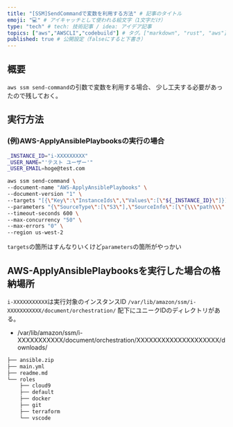 ```yaml
---
title: "[SSM]SendCommandで変数を利用する方法" # 記事のタイトル
emoji: "💻" # アイキャッチとして使われる絵文字（1文字だけ）
type: "tech" # tech: 技術記事 / idea: アイデア記事
topics: ["aws","AWSCLI","codebuild"] # タグ。["markdown", "rust", "aws"]のように指定する
published: true # 公開設定（falseにすると下書き）
---
```


## 概要
`aws ssm send-command`の引数で変数を利用する場合、
少し工夫する必要があったので残しておく。


## 実行方法

### (例)AWS-ApplyAnsiblePlaybooksの実行の場合

```bash
_INSTANCE_ID="i-XXXXXXXXX"
_USER_NAME="'テスト ユーザー'"
_USER_EMAIL=hoge@test.com
```

```bash
aws ssm send-command \
--document-name "AWS-ApplyAnsiblePlaybooks" \
--document-version "1" \
--targets "[{\"Key\":\"InstanceIds\",\"Values\":[\"${_INSTANCE_ID}\"]}]" \
--parameters "{\"SourceType\":[\"S3\"],\"SourceInfo\":[\"{\\\"path\\\":\\\"https://XXXXXXXXXXXXXXX.s3.us-west-2.amazonaws.com/ec2_cloud9/ansible.zip\\\"}\"],\"InstallDependencies\":[\"True\"],\"PlaybookFile\":[\"main.yml\"],\"ExtraVariables\":[\"SSM=True user_name=${_USER_NAME} user_email=${_USER_EMAIL}\"],\"Check\":[\"False\"],\"Verbose\":[\"-vvvv\"],\"TimeoutSeconds\":[\"3600\"]}" \
--timeout-seconds 600 \
--max-concurrency "50" \
--max-errors "0" \
--region us-west-2
```

`targets`の箇所はすんなりいくけど`parameters`の箇所がやっかい


## AWS-ApplyAnsiblePlaybooksを実行した場合の格納場所

`i-XXXXXXXXXXX`は実行対象のインスタンスID
`/var/lib/amazon/ssm/i-XXXXXXXXXXX/document/orchestration/`
配下にユニークIDのディレクトリがある。


- /var/lib/amazon/ssm/i-XXXXXXXXXXX/document/orchestration/XXXXXXXXXXXXXXXXXXXX/downloads/
```bash
├── ansible.zip
├── main.yml
├── readme.md
└── roles
    ├── cloud9
    ├── default
    ├── docker
    ├── git
    ├── terraform
    └── vscode
```
